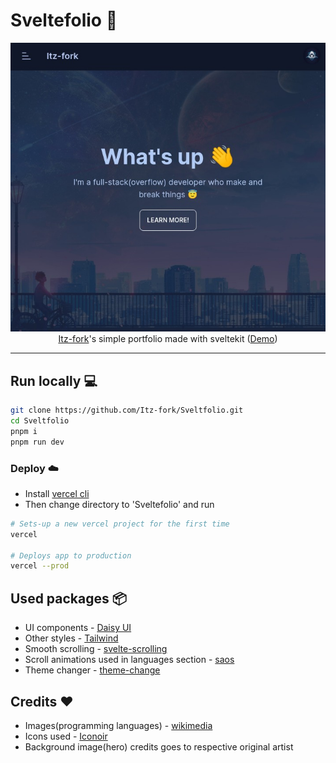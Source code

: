 # Sveltefolio 🦊

<p align="center">
    <img src="stuff/preview.jpeg">
    </br>
    <a href="https://github.com/Itz-fork">Itz-fork</a>'s simple portfolio made with sveltekit (<a href="https://itz-fork.vercel.app/">Demo</a>)
</p>

---

## Run locally 💻
```bash
git clone https://github.com/Itz-fork/Sveltfolio.git
cd Sveltfolio
pnpm i
pnpm run dev
```

### Deploy ☁️

- Install [vercel cli](https://vercel.com/cli)
- Then change directory to 'Sveltefolio' and run
```sh
# Sets-up a new vercel project for the first time
vercel

# Deploys app to production
vercel --prod
```

## Used packages 📦
- UI components - [Daisy UI](https://github.com/saadeghi/daisyui)
- Other styles - [Tailwind](http://tailwindcss.com/)
- Smooth scrolling - [svelte-scrolling](https://github.com/valmisson/svelte-scrolling)
- Scroll animations used in languages section - [saos](https://github.com/shiryel/saos)
- Theme changer - [theme-change](https://github.com/saadeghi/theme-change)


## Credits ❤️
- Images(programming languages) - [wikimedia](https://commons.wikimedia.org/)
- Icons used - [Iconoir](https://iconoir.com/)
- Background image(hero) credits goes to respective original artist